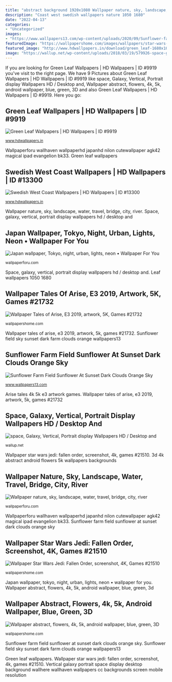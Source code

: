 ```yaml
---
title: "abstract background 1920x1080 Wallpaper nature, sky, landscape, water, travel, bridge, city, river"
description: "Coast west swedish wallpapers nature 1050 1680"
date: "2022-04-13"
categories:
- "Uncategorized"
images:
- "https://www.wallpapers13.com/wp-content/uploads/2020/09/Sunflower-farm-field-Sunflower-at-Sunset-Dark-clouds-orange-sky-Wallpaper-Hd-1920x1440.jpg"
featuredImage: "https://wallpapershome.com/images/wallpapers/star-wars-jedi-fallen-order-3840x2160-screenshot-4k-21510.jpg"
featured_image: "http://www.hdwallpapers.in/download/green_leaf-1680x1050.jpg"
image: "https://wallup.net/wp-content/uploads/2018/03/19/579926-space-galaxy-vertical-portrait_display.jpg"
---
```


If you are looking for Green Leaf Wallpapers | HD Wallpapers | ID #9919 you've visit to the right page. We have 9 Pictures about Green Leaf Wallpapers | HD Wallpapers | ID #9919 like space, Galaxy, Vertical, Portrait display Wallpapers HD / Desktop and, Wallpaper abstract, flowers, 4k, 5k, android wallpaper, blue, green, 3D and also Green Leaf Wallpapers | HD Wallpapers | ID #9919. Here you go:

## Green Leaf Wallpapers | HD Wallpapers | ID #9919

![Green Leaf Wallpapers | HD Wallpapers | ID #9919](http://www.hdwallpapers.in/download/green_leaf-1680x1050.jpg "Vertical galaxy portrait space display desktop background wallhere wallhaven wallpapers cc backgrounds screen mobile resolution")

<small>www.hdwallpapers.in</small>

Wallpaperforu wallhaven wallpaperhd japanhd nilon cutewallpaper agk42 magical ipad evangelion bk33. Green leaf wallpapers

## Swedish West Coast Wallpapers | HD Wallpapers | ID #13300

![Swedish West Coast Wallpapers | HD Wallpapers | ID #13300](http://www.hdwallpapers.in/download/swedish_west_coast-1680x1050.jpg "4k fallen jedi wars order star wallpapers screenshot games")

<small>www.hdwallpapers.in</small>

Wallpaper nature, sky, landscape, water, travel, bridge, city, river. Space, galaxy, vertical, portrait display wallpapers hd / desktop and

## Japan Wallpaper, Tokyo, Night, Urban, Lights, Neon • Wallpaper For You

![Japan wallpaper, Tokyo, night, urban, lights, neon • Wallpaper For You](https://wallpaperforu.com/wp-content/uploads/2020/08/neon-wallpaper-200818153054491024x600.jpg "3d 4k abstract android flowers 5k wallpapers backgrounds")

<small>wallpaperforu.com</small>

Space, galaxy, vertical, portrait display wallpapers hd / desktop and. Leaf wallpapers 1050 1680

## Wallpaper Tales Of Arise, E3 2019, Artwork, 5K, Games #21732

![Wallpaper Tales of Arise, E3 2019, artwork, 5K, Games #21732](https://wallpapershome.com/images/wallpapers/tales-of-arise-3840x2160-e3-2019-artwork-5k-21732.jpg "Coast west swedish wallpapers nature 1050 1680")

<small>wallpapershome.com</small>

Wallpaper tales of arise, e3 2019, artwork, 5k, games #21732. Sunflower field sky sunset dark farm clouds orange wallpapers13

## Sunflower Farm Field Sunflower At Sunset Dark Clouds Orange Sky

![Sunflower Farm Field Sunflower At Sunset Dark Clouds Orange Sky](https://www.wallpapers13.com/wp-content/uploads/2020/09/Sunflower-farm-field-Sunflower-at-Sunset-Dark-clouds-orange-sky-Wallpaper-Hd-1920x1440.jpg "Japan wallpaper, tokyo, night, urban, lights, neon • wallpaper for you")

<small>www.wallpapers13.com</small>

Arise tales 4k 5k e3 artwork games. Wallpaper tales of arise, e3 2019, artwork, 5k, games #21732

## Space, Galaxy, Vertical, Portrait Display Wallpapers HD / Desktop And

![space, Galaxy, Vertical, Portrait display Wallpapers HD / Desktop and](https://wallup.net/wp-content/uploads/2018/03/19/579926-space-galaxy-vertical-portrait_display.jpg "Japan wallpaper, tokyo, night, urban, lights, neon • wallpaper for you")

<small>wallup.net</small>

Wallpaper star wars jedi: fallen order, screenshot, 4k, games #21510. 3d 4k abstract android flowers 5k wallpapers backgrounds

## Wallpaper Nature, Sky, Landscape, Water, Travel, Bridge, City, River

![Wallpaper nature, sky, landscape, water, travel, bridge, city, river](https://wallpaperforu.com/wp-content/uploads/2020/08/travel-wallpaper-200806135627362048x1152.jpg "Wallpaper abstract, flowers, 4k, 5k, android wallpaper, blue, green, 3d")

<small>wallpaperforu.com</small>

Wallpaperforu wallhaven wallpaperhd japanhd nilon cutewallpaper agk42 magical ipad evangelion bk33. Sunflower farm field sunflower at sunset dark clouds orange sky

## Wallpaper Star Wars Jedi: Fallen Order, Screenshot, 4K, Games #21510

![Wallpaper Star Wars Jedi: Fallen Order, screenshot, 4K, Games #21510](https://wallpapershome.com/images/wallpapers/star-wars-jedi-fallen-order-3840x2160-screenshot-4k-21510.jpg "Wallpaper nature, sky, landscape, water, travel, bridge, city, river")

<small>wallpapershome.com</small>

Japan wallpaper, tokyo, night, urban, lights, neon • wallpaper for you. Wallpaper abstract, flowers, 4k, 5k, android wallpaper, blue, green, 3d

## Wallpaper Abstract, Flowers, 4k, 5k, Android Wallpaper, Blue, Green, 3D

![Wallpaper abstract, flowers, 4k, 5k, android wallpaper, blue, green, 3D](https://wallpapershome.com/images/wallpapers/abstract-1440x2560-flowers-4k-5k-android-wallpaper-blue-green-3d-12742.jpg "Wallpaperforu wallhaven wallpaperhd japanhd nilon cutewallpaper agk42 magical ipad evangelion bk33")

<small>wallpapershome.com</small>

Sunflower farm field sunflower at sunset dark clouds orange sky. Sunflower field sky sunset dark farm clouds orange wallpapers13

Green leaf wallpapers. Wallpaper star wars jedi: fallen order, screenshot, 4k, games #21510. Vertical galaxy portrait space display desktop background wallhere wallhaven wallpapers cc backgrounds screen mobile resolution
